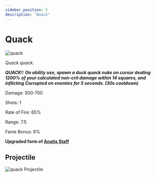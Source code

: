 ```yaml
---
sidebar_position: 5
description: "Quack"
---
```


# Quack

![quack](https://vwiki.valorserver.com/api/item/picture/quack)

<i>Quack quack.</i>

***QUACK!: On ability use, spawn a duck quack nuke on cursor dealing 1200% of your calculated non-crit damage within 14 squares, and inflicting Corrupted on enemies for 5 seconds. (30s cooldown)***

Damage: 500-700

Shots: 1

Rate of Fire: 65%

Range: 7.5

Fame Bonus: 8% 

**Upgraded form of [Anatis Staff](https://www.realmeye.com/wiki/anatis-staff)**

## Projectile

![quack Projectile](https://cdn.discordapp.com/attachments/1160376179996496013/1187852644925067274/Quack_Projectile.gif)
